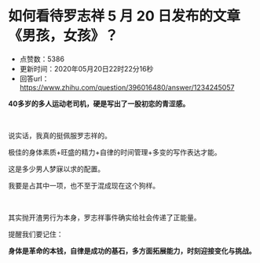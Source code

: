 # 如何看待罗志祥 5 月 20 日发布的文章《男孩，女孩》？
- 点赞数：5386
- 更新时间：2020年05月20日22时22分16秒
- 回答url：https://www.zhihu.com/question/396016480/answer/1234245057
<body>
 <p data-pid="tdrlvaqC"><b>40多岁的多人运动老司机，硬是写出了一股初恋的青涩感。</b></p>
 <p class="ztext-empty-paragraph"><br></p>
 <p data-pid="P8eDtfcM">说实话，我真的挺佩服罗志祥的。</p>
 <p data-pid="xedvldEN">极佳的身体素质+旺盛的精力+自律的时间管理+多变的写作表达才能。</p>
 <p data-pid="bXx4zSJH">这是多少男人梦寐以求的配置。</p>
 <p data-pid="HTXEWKwA">我要是占其中一项，也不至于混成现在这个狗样。</p>
 <p class="ztext-empty-paragraph"><br></p>
 <p data-pid="tWborQJ3">其实抛开渣男行为本身，罗志祥事件确实给社会传递了正能量。</p>
 <p data-pid="B9AFcmwv">提醒我们要记住：</p>
 <p data-pid="ksP57Ou_"><b>身体是革命的本钱，自律是成功的基石，多方面拓展能力，时刻迎接变化与挑战。</b></p>
 <p></p>
</body>